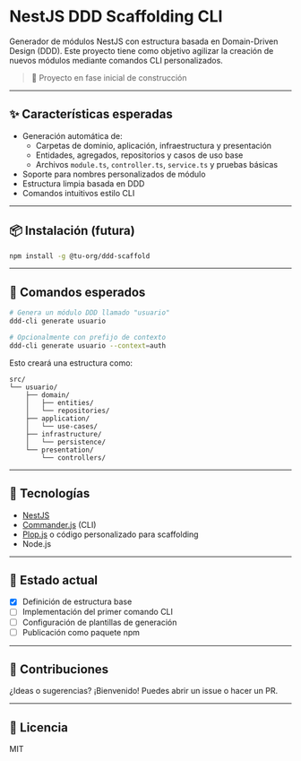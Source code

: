 # NestJS DDD Scaffolding CLI

Generador de módulos NestJS con estructura basada en Domain-Driven Design (DDD). Este proyecto tiene como objetivo agilizar la creación de nuevos módulos mediante comandos CLI personalizados.

> 🚧 Proyecto en fase inicial de construcción

---

## ✨ Características esperadas

- Generación automática de:
  - Carpetas de dominio, aplicación, infraestructura y presentación
  - Entidades, agregados, repositorios y casos de uso base
  - Archivos `module.ts`, `controller.ts`, `service.ts` y pruebas básicas
- Soporte para nombres personalizados de módulo
- Estructura limpia basada en DDD
- Comandos intuitivos estilo CLI

---

## 📦 Instalación (futura)

```bash
npm install -g @tu-org/ddd-scaffold
```

---

## 🚀 Comandos esperados

```bash
# Genera un módulo DDD llamado "usuario"
ddd-cli generate usuario

# Opcionalmente con prefijo de contexto
ddd-cli generate usuario --context=auth
```

Esto creará una estructura como:

```
src/
└── usuario/
    ├── domain/
    │   ├── entities/
    │   └── repositories/
    ├── application/
    │   └── use-cases/
    ├── infrastructure/
    │   └── persistence/
    └── presentation/
        └── controllers/
```

---

## 🔧 Tecnologías

- [NestJS](https://nestjs.com/)
- [Commander.js](https://github.com/tj/commander.js) (CLI)
- [Plop.js](https://plopjs.com/) o código personalizado para scaffolding
- Node.js

---

## 📍 Estado actual

- [x] Definición de estructura base
- [ ] Implementación del primer comando CLI
- [ ] Configuración de plantillas de generación
- [ ] Publicación como paquete npm

---

## 🤝 Contribuciones

¿Ideas o sugerencias? ¡Bienvenido! Puedes abrir un issue o hacer un PR.

---

## 📄 Licencia

MIT
